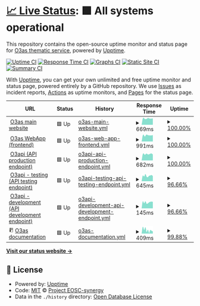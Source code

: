 # [📈 Live Status](https://eosc-synergy.github.io/o3as-status): <!--live status--> **🟩 All systems operational**

This repository contains the open-source uptime monitor and status page for [O3as thematic service](https://o3as.data.kit.edu), powered by [Upptime](https://github.com/upptime/upptime).

[![Uptime CI](https://github.com/eosc-synergy/o3as-status/workflows/Uptime%20CI/badge.svg)](https://github.com/EOSC-synergy/o3as-status/actions?query=workflow%3A%22Uptime+CI%22)
[![Response Time CI](https://github.com/eosc-synergy/o3as-status/workflows/Response%20Time%20CI/badge.svg)](https://github.com/EOSC-synergy/o3as-status/actions?query=workflow%3A%22Response+Time+CI%22)
[![Graphs CI](https://github.com/eosc-synergy/o3as-status/workflows/Graphs%20CI/badge.svg)](https://github.com/EOSC-synergy/o3as-status/actions?query=workflow%3A%22Graphs+CI%22)
[![Static Site CI](https://github.com/eosc-synergy/o3as-status/workflows/Static%20Site%20CI/badge.svg)](https://github.com/EOSC-synergy/o3as-status/actions?query=workflow%3A%22Static+Site+CI%22)
[![Summary CI](https://github.com/eosc-synergy/o3as-status/workflows/Summary%20CI/badge.svg)](https://github.com/EOSC-synergy/o3as-status/actions?query=workflow%3A%22Summary+CI%22)

With [Upptime](https://upptime.js.org), you can get your own unlimited and free uptime monitor and status page, powered entirely by a GitHub repository. We use [Issues](https://github.com/eosc-synergy/o3as-status/issues) as incident reports, [Actions](https://github.com/eosc-synergy/o3as-status/actions) as uptime monitors, and [Pages](https:///o3as-status) for the status page.

<!--start: status pages-->
<!-- This summary is generated by Upptime (https://github.com/upptime/upptime) -->
<!-- Do not edit this manually, your changes will be overwritten -->
<!-- prettier-ignore -->
| URL | Status | History | Response Time | Uptime |
| --- | ------ | ------- | ------------- | ------ |
| <img alt="" src="https://git.scc.kit.edu/synergy.o3as/o3docs/-/raw/tutorial/_static/images/o3as-logo.png" height="13"> [O3as main website](https://o3as.data.kit.edu) | 🟩 Up | [o3as-main-website.yml](https://github.com/EOSC-synergy/o3as-status/commits/HEAD/history/o3as-main-website.yml) | <details><summary><img alt="Response time graph" src="./graphs/o3as-main-website/response-time-week.png" height="20"> 669ms</summary><br><a href="https://EOSC-synergy.github.io/o3as-status/history/o3as-main-website"><img alt="Response time 707" src="https://img.shields.io/endpoint?url=https%3A%2F%2Fraw.githubusercontent.com%2FEOSC-synergy%2Fo3as-status%2FHEAD%2Fapi%2Fo3as-main-website%2Fresponse-time.json"></a><br><a href="https://EOSC-synergy.github.io/o3as-status/history/o3as-main-website"><img alt="24-hour response time 677" src="https://img.shields.io/endpoint?url=https%3A%2F%2Fraw.githubusercontent.com%2FEOSC-synergy%2Fo3as-status%2FHEAD%2Fapi%2Fo3as-main-website%2Fresponse-time-day.json"></a><br><a href="https://EOSC-synergy.github.io/o3as-status/history/o3as-main-website"><img alt="7-day response time 669" src="https://img.shields.io/endpoint?url=https%3A%2F%2Fraw.githubusercontent.com%2FEOSC-synergy%2Fo3as-status%2FHEAD%2Fapi%2Fo3as-main-website%2Fresponse-time-week.json"></a><br><a href="https://EOSC-synergy.github.io/o3as-status/history/o3as-main-website"><img alt="30-day response time 705" src="https://img.shields.io/endpoint?url=https%3A%2F%2Fraw.githubusercontent.com%2FEOSC-synergy%2Fo3as-status%2FHEAD%2Fapi%2Fo3as-main-website%2Fresponse-time-month.json"></a><br><a href="https://EOSC-synergy.github.io/o3as-status/history/o3as-main-website"><img alt="1-year response time 709" src="https://img.shields.io/endpoint?url=https%3A%2F%2Fraw.githubusercontent.com%2FEOSC-synergy%2Fo3as-status%2FHEAD%2Fapi%2Fo3as-main-website%2Fresponse-time-year.json"></a></details> | <details><summary><a href="https://EOSC-synergy.github.io/o3as-status/history/o3as-main-website">100.00%</a></summary><a href="https://EOSC-synergy.github.io/o3as-status/history/o3as-main-website"><img alt="All-time uptime 99.98%" src="https://img.shields.io/endpoint?url=https%3A%2F%2Fraw.githubusercontent.com%2FEOSC-synergy%2Fo3as-status%2FHEAD%2Fapi%2Fo3as-main-website%2Fuptime.json"></a><br><a href="https://EOSC-synergy.github.io/o3as-status/history/o3as-main-website"><img alt="24-hour uptime 100.00%" src="https://img.shields.io/endpoint?url=https%3A%2F%2Fraw.githubusercontent.com%2FEOSC-synergy%2Fo3as-status%2FHEAD%2Fapi%2Fo3as-main-website%2Fuptime-day.json"></a><br><a href="https://EOSC-synergy.github.io/o3as-status/history/o3as-main-website"><img alt="7-day uptime 100.00%" src="https://img.shields.io/endpoint?url=https%3A%2F%2Fraw.githubusercontent.com%2FEOSC-synergy%2Fo3as-status%2FHEAD%2Fapi%2Fo3as-main-website%2Fuptime-week.json"></a><br><a href="https://EOSC-synergy.github.io/o3as-status/history/o3as-main-website"><img alt="30-day uptime 100.00%" src="https://img.shields.io/endpoint?url=https%3A%2F%2Fraw.githubusercontent.com%2FEOSC-synergy%2Fo3as-status%2FHEAD%2Fapi%2Fo3as-main-website%2Fuptime-month.json"></a><br><a href="https://EOSC-synergy.github.io/o3as-status/history/o3as-main-website"><img alt="1-year uptime 99.97%" src="https://img.shields.io/endpoint?url=https%3A%2F%2Fraw.githubusercontent.com%2FEOSC-synergy%2Fo3as-status%2FHEAD%2Fapi%2Fo3as-main-website%2Fuptime-year.json"></a></details>
| <img alt="" src="https://favicons.githubusercontent.com/web.o3as.fedcloud.eu" height="13"> [O3as WebApp (frontend)](http://web.o3as.fedcloud.eu) | 🟩 Up | [o3as-web-app-frontend.yml](https://github.com/EOSC-synergy/o3as-status/commits/HEAD/history/o3as-web-app-frontend.yml) | <details><summary><img alt="Response time graph" src="./graphs/o3as-web-app-frontend/response-time-week.png" height="20"> 991ms</summary><br><a href="https://EOSC-synergy.github.io/o3as-status/history/o3as-web-app-frontend"><img alt="Response time 596" src="https://img.shields.io/endpoint?url=https%3A%2F%2Fraw.githubusercontent.com%2FEOSC-synergy%2Fo3as-status%2FHEAD%2Fapi%2Fo3as-web-app-frontend%2Fresponse-time.json"></a><br><a href="https://EOSC-synergy.github.io/o3as-status/history/o3as-web-app-frontend"><img alt="24-hour response time 1011" src="https://img.shields.io/endpoint?url=https%3A%2F%2Fraw.githubusercontent.com%2FEOSC-synergy%2Fo3as-status%2FHEAD%2Fapi%2Fo3as-web-app-frontend%2Fresponse-time-day.json"></a><br><a href="https://EOSC-synergy.github.io/o3as-status/history/o3as-web-app-frontend"><img alt="7-day response time 991" src="https://img.shields.io/endpoint?url=https%3A%2F%2Fraw.githubusercontent.com%2FEOSC-synergy%2Fo3as-status%2FHEAD%2Fapi%2Fo3as-web-app-frontend%2Fresponse-time-week.json"></a><br><a href="https://EOSC-synergy.github.io/o3as-status/history/o3as-web-app-frontend"><img alt="30-day response time 1035" src="https://img.shields.io/endpoint?url=https%3A%2F%2Fraw.githubusercontent.com%2FEOSC-synergy%2Fo3as-status%2FHEAD%2Fapi%2Fo3as-web-app-frontend%2Fresponse-time-month.json"></a><br><a href="https://EOSC-synergy.github.io/o3as-status/history/o3as-web-app-frontend"><img alt="1-year response time 616" src="https://img.shields.io/endpoint?url=https%3A%2F%2Fraw.githubusercontent.com%2FEOSC-synergy%2Fo3as-status%2FHEAD%2Fapi%2Fo3as-web-app-frontend%2Fresponse-time-year.json"></a></details> | <details><summary><a href="https://EOSC-synergy.github.io/o3as-status/history/o3as-web-app-frontend">100.00%</a></summary><a href="https://EOSC-synergy.github.io/o3as-status/history/o3as-web-app-frontend"><img alt="All-time uptime 99.92%" src="https://img.shields.io/endpoint?url=https%3A%2F%2Fraw.githubusercontent.com%2FEOSC-synergy%2Fo3as-status%2FHEAD%2Fapi%2Fo3as-web-app-frontend%2Fuptime.json"></a><br><a href="https://EOSC-synergy.github.io/o3as-status/history/o3as-web-app-frontend"><img alt="24-hour uptime 100.00%" src="https://img.shields.io/endpoint?url=https%3A%2F%2Fraw.githubusercontent.com%2FEOSC-synergy%2Fo3as-status%2FHEAD%2Fapi%2Fo3as-web-app-frontend%2Fuptime-day.json"></a><br><a href="https://EOSC-synergy.github.io/o3as-status/history/o3as-web-app-frontend"><img alt="7-day uptime 100.00%" src="https://img.shields.io/endpoint?url=https%3A%2F%2Fraw.githubusercontent.com%2FEOSC-synergy%2Fo3as-status%2FHEAD%2Fapi%2Fo3as-web-app-frontend%2Fuptime-week.json"></a><br><a href="https://EOSC-synergy.github.io/o3as-status/history/o3as-web-app-frontend"><img alt="30-day uptime 99.56%" src="https://img.shields.io/endpoint?url=https%3A%2F%2Fraw.githubusercontent.com%2FEOSC-synergy%2Fo3as-status%2FHEAD%2Fapi%2Fo3as-web-app-frontend%2Fuptime-month.json"></a><br><a href="https://EOSC-synergy.github.io/o3as-status/history/o3as-web-app-frontend"><img alt="1-year uptime 99.90%" src="https://img.shields.io/endpoint?url=https%3A%2F%2Fraw.githubusercontent.com%2FEOSC-synergy%2Fo3as-status%2FHEAD%2Fapi%2Fo3as-web-app-frontend%2Fuptime-year.json"></a></details>
| <img alt="" src="https://upload.wikimedia.org/wikipedia/commons/a/ab/Swagger-logo.png" height="13"> [O3api (API production endpoint)](https://api.o3as.fedcloud.eu/api/v1/ui/) | 🟩 Up | [o3api-api-production-endpoint.yml](https://github.com/EOSC-synergy/o3as-status/commits/HEAD/history/o3api-api-production-endpoint.yml) | <details><summary><img alt="Response time graph" src="./graphs/o3api-api-production-endpoint/response-time-week.png" height="20"> 682ms</summary><br><a href="https://EOSC-synergy.github.io/o3as-status/history/o3api-api-production-endpoint"><img alt="Response time 663" src="https://img.shields.io/endpoint?url=https%3A%2F%2Fraw.githubusercontent.com%2FEOSC-synergy%2Fo3as-status%2FHEAD%2Fapi%2Fo3api-api-production-endpoint%2Fresponse-time.json"></a><br><a href="https://EOSC-synergy.github.io/o3as-status/history/o3api-api-production-endpoint"><img alt="24-hour response time 634" src="https://img.shields.io/endpoint?url=https%3A%2F%2Fraw.githubusercontent.com%2FEOSC-synergy%2Fo3as-status%2FHEAD%2Fapi%2Fo3api-api-production-endpoint%2Fresponse-time-day.json"></a><br><a href="https://EOSC-synergy.github.io/o3as-status/history/o3api-api-production-endpoint"><img alt="7-day response time 682" src="https://img.shields.io/endpoint?url=https%3A%2F%2Fraw.githubusercontent.com%2FEOSC-synergy%2Fo3as-status%2FHEAD%2Fapi%2Fo3api-api-production-endpoint%2Fresponse-time-week.json"></a><br><a href="https://EOSC-synergy.github.io/o3as-status/history/o3api-api-production-endpoint"><img alt="30-day response time 803" src="https://img.shields.io/endpoint?url=https%3A%2F%2Fraw.githubusercontent.com%2FEOSC-synergy%2Fo3as-status%2FHEAD%2Fapi%2Fo3api-api-production-endpoint%2Fresponse-time-month.json"></a><br><a href="https://EOSC-synergy.github.io/o3as-status/history/o3api-api-production-endpoint"><img alt="1-year response time 663" src="https://img.shields.io/endpoint?url=https%3A%2F%2Fraw.githubusercontent.com%2FEOSC-synergy%2Fo3as-status%2FHEAD%2Fapi%2Fo3api-api-production-endpoint%2Fresponse-time-year.json"></a></details> | <details><summary><a href="https://EOSC-synergy.github.io/o3as-status/history/o3api-api-production-endpoint">100.00%</a></summary><a href="https://EOSC-synergy.github.io/o3as-status/history/o3api-api-production-endpoint"><img alt="All-time uptime 97.72%" src="https://img.shields.io/endpoint?url=https%3A%2F%2Fraw.githubusercontent.com%2FEOSC-synergy%2Fo3as-status%2FHEAD%2Fapi%2Fo3api-api-production-endpoint%2Fuptime.json"></a><br><a href="https://EOSC-synergy.github.io/o3as-status/history/o3api-api-production-endpoint"><img alt="24-hour uptime 100.00%" src="https://img.shields.io/endpoint?url=https%3A%2F%2Fraw.githubusercontent.com%2FEOSC-synergy%2Fo3as-status%2FHEAD%2Fapi%2Fo3api-api-production-endpoint%2Fuptime-day.json"></a><br><a href="https://EOSC-synergy.github.io/o3as-status/history/o3api-api-production-endpoint"><img alt="7-day uptime 100.00%" src="https://img.shields.io/endpoint?url=https%3A%2F%2Fraw.githubusercontent.com%2FEOSC-synergy%2Fo3as-status%2FHEAD%2Fapi%2Fo3api-api-production-endpoint%2Fuptime-week.json"></a><br><a href="https://EOSC-synergy.github.io/o3as-status/history/o3api-api-production-endpoint"><img alt="30-day uptime 100.00%" src="https://img.shields.io/endpoint?url=https%3A%2F%2Fraw.githubusercontent.com%2FEOSC-synergy%2Fo3as-status%2FHEAD%2Fapi%2Fo3api-api-production-endpoint%2Fuptime-month.json"></a><br><a href="https://EOSC-synergy.github.io/o3as-status/history/o3api-api-production-endpoint"><img alt="1-year uptime 97.72%" src="https://img.shields.io/endpoint?url=https%3A%2F%2Fraw.githubusercontent.com%2FEOSC-synergy%2Fo3as-status%2FHEAD%2Fapi%2Fo3api-api-production-endpoint%2Fuptime-year.json"></a></details>
| <img alt="" src="https://upload.wikimedia.org/wikipedia/commons/a/ab/Swagger-logo.png" height="13"> [O3api - testing (API testing endpoint)](https://o3api.test.fedcloud.eu/api/v1/ui/) | 🟩 Up | [o3api-testing-api-testing-endpoint.yml](https://github.com/EOSC-synergy/o3as-status/commits/HEAD/history/o3api-testing-api-testing-endpoint.yml) | <details><summary><img alt="Response time graph" src="./graphs/o3api-testing-api-testing-endpoint/response-time-week.png" height="20"> 645ms</summary><br><a href="https://EOSC-synergy.github.io/o3as-status/history/o3api-testing-api-testing-endpoint"><img alt="Response time 537" src="https://img.shields.io/endpoint?url=https%3A%2F%2Fraw.githubusercontent.com%2FEOSC-synergy%2Fo3as-status%2FHEAD%2Fapi%2Fo3api-testing-api-testing-endpoint%2Fresponse-time.json"></a><br><a href="https://EOSC-synergy.github.io/o3as-status/history/o3api-testing-api-testing-endpoint"><img alt="24-hour response time 615" src="https://img.shields.io/endpoint?url=https%3A%2F%2Fraw.githubusercontent.com%2FEOSC-synergy%2Fo3as-status%2FHEAD%2Fapi%2Fo3api-testing-api-testing-endpoint%2Fresponse-time-day.json"></a><br><a href="https://EOSC-synergy.github.io/o3as-status/history/o3api-testing-api-testing-endpoint"><img alt="7-day response time 645" src="https://img.shields.io/endpoint?url=https%3A%2F%2Fraw.githubusercontent.com%2FEOSC-synergy%2Fo3as-status%2FHEAD%2Fapi%2Fo3api-testing-api-testing-endpoint%2Fresponse-time-week.json"></a><br><a href="https://EOSC-synergy.github.io/o3as-status/history/o3api-testing-api-testing-endpoint"><img alt="30-day response time 671" src="https://img.shields.io/endpoint?url=https%3A%2F%2Fraw.githubusercontent.com%2FEOSC-synergy%2Fo3as-status%2FHEAD%2Fapi%2Fo3api-testing-api-testing-endpoint%2Fresponse-time-month.json"></a><br><a href="https://EOSC-synergy.github.io/o3as-status/history/o3api-testing-api-testing-endpoint"><img alt="1-year response time 537" src="https://img.shields.io/endpoint?url=https%3A%2F%2Fraw.githubusercontent.com%2FEOSC-synergy%2Fo3as-status%2FHEAD%2Fapi%2Fo3api-testing-api-testing-endpoint%2Fresponse-time-year.json"></a></details> | <details><summary><a href="https://EOSC-synergy.github.io/o3as-status/history/o3api-testing-api-testing-endpoint">96.66%</a></summary><a href="https://EOSC-synergy.github.io/o3as-status/history/o3api-testing-api-testing-endpoint"><img alt="All-time uptime 99.80%" src="https://img.shields.io/endpoint?url=https%3A%2F%2Fraw.githubusercontent.com%2FEOSC-synergy%2Fo3as-status%2FHEAD%2Fapi%2Fo3api-testing-api-testing-endpoint%2Fuptime.json"></a><br><a href="https://EOSC-synergy.github.io/o3as-status/history/o3api-testing-api-testing-endpoint"><img alt="24-hour uptime 100.00%" src="https://img.shields.io/endpoint?url=https%3A%2F%2Fraw.githubusercontent.com%2FEOSC-synergy%2Fo3as-status%2FHEAD%2Fapi%2Fo3api-testing-api-testing-endpoint%2Fuptime-day.json"></a><br><a href="https://EOSC-synergy.github.io/o3as-status/history/o3api-testing-api-testing-endpoint"><img alt="7-day uptime 96.66%" src="https://img.shields.io/endpoint?url=https%3A%2F%2Fraw.githubusercontent.com%2FEOSC-synergy%2Fo3as-status%2FHEAD%2Fapi%2Fo3api-testing-api-testing-endpoint%2Fuptime-week.json"></a><br><a href="https://EOSC-synergy.github.io/o3as-status/history/o3api-testing-api-testing-endpoint"><img alt="30-day uptime 98.34%" src="https://img.shields.io/endpoint?url=https%3A%2F%2Fraw.githubusercontent.com%2FEOSC-synergy%2Fo3as-status%2FHEAD%2Fapi%2Fo3api-testing-api-testing-endpoint%2Fuptime-month.json"></a><br><a href="https://EOSC-synergy.github.io/o3as-status/history/o3api-testing-api-testing-endpoint"><img alt="1-year uptime 99.80%" src="https://img.shields.io/endpoint?url=https%3A%2F%2Fraw.githubusercontent.com%2FEOSC-synergy%2Fo3as-status%2FHEAD%2Fapi%2Fo3api-testing-api-testing-endpoint%2Fuptime-year.json"></a></details>
| <img alt="" src="https://upload.wikimedia.org/wikipedia/commons/a/ab/Swagger-logo.png" height="13"> [O3api - development (API development endpoint)](https://o3api.test.fedcloud.eu/api/v1/ui/) | 🟩 Up | [o3api-development-api-development-endpoint.yml](https://github.com/EOSC-synergy/o3as-status/commits/HEAD/history/o3api-development-api-development-endpoint.yml) | <details><summary><img alt="Response time graph" src="./graphs/o3api-development-api-development-endpoint/response-time-week.png" height="20"> 145ms</summary><br><a href="https://EOSC-synergy.github.io/o3as-status/history/o3api-development-api-development-endpoint"><img alt="Response time 258" src="https://img.shields.io/endpoint?url=https%3A%2F%2Fraw.githubusercontent.com%2FEOSC-synergy%2Fo3as-status%2FHEAD%2Fapi%2Fo3api-development-api-development-endpoint%2Fresponse-time.json"></a><br><a href="https://EOSC-synergy.github.io/o3as-status/history/o3api-development-api-development-endpoint"><img alt="24-hour response time 155" src="https://img.shields.io/endpoint?url=https%3A%2F%2Fraw.githubusercontent.com%2FEOSC-synergy%2Fo3as-status%2FHEAD%2Fapi%2Fo3api-development-api-development-endpoint%2Fresponse-time-day.json"></a><br><a href="https://EOSC-synergy.github.io/o3as-status/history/o3api-development-api-development-endpoint"><img alt="7-day response time 145" src="https://img.shields.io/endpoint?url=https%3A%2F%2Fraw.githubusercontent.com%2FEOSC-synergy%2Fo3as-status%2FHEAD%2Fapi%2Fo3api-development-api-development-endpoint%2Fresponse-time-week.json"></a><br><a href="https://EOSC-synergy.github.io/o3as-status/history/o3api-development-api-development-endpoint"><img alt="30-day response time 161" src="https://img.shields.io/endpoint?url=https%3A%2F%2Fraw.githubusercontent.com%2FEOSC-synergy%2Fo3as-status%2FHEAD%2Fapi%2Fo3api-development-api-development-endpoint%2Fresponse-time-month.json"></a><br><a href="https://EOSC-synergy.github.io/o3as-status/history/o3api-development-api-development-endpoint"><img alt="1-year response time 258" src="https://img.shields.io/endpoint?url=https%3A%2F%2Fraw.githubusercontent.com%2FEOSC-synergy%2Fo3as-status%2FHEAD%2Fapi%2Fo3api-development-api-development-endpoint%2Fresponse-time-year.json"></a></details> | <details><summary><a href="https://EOSC-synergy.github.io/o3as-status/history/o3api-development-api-development-endpoint">96.66%</a></summary><a href="https://EOSC-synergy.github.io/o3as-status/history/o3api-development-api-development-endpoint"><img alt="All-time uptime 74.74%" src="https://img.shields.io/endpoint?url=https%3A%2F%2Fraw.githubusercontent.com%2FEOSC-synergy%2Fo3as-status%2FHEAD%2Fapi%2Fo3api-development-api-development-endpoint%2Fuptime.json"></a><br><a href="https://EOSC-synergy.github.io/o3as-status/history/o3api-development-api-development-endpoint"><img alt="24-hour uptime 100.00%" src="https://img.shields.io/endpoint?url=https%3A%2F%2Fraw.githubusercontent.com%2FEOSC-synergy%2Fo3as-status%2FHEAD%2Fapi%2Fo3api-development-api-development-endpoint%2Fuptime-day.json"></a><br><a href="https://EOSC-synergy.github.io/o3as-status/history/o3api-development-api-development-endpoint"><img alt="7-day uptime 96.66%" src="https://img.shields.io/endpoint?url=https%3A%2F%2Fraw.githubusercontent.com%2FEOSC-synergy%2Fo3as-status%2FHEAD%2Fapi%2Fo3api-development-api-development-endpoint%2Fuptime-week.json"></a><br><a href="https://EOSC-synergy.github.io/o3as-status/history/o3api-development-api-development-endpoint"><img alt="30-day uptime 95.91%" src="https://img.shields.io/endpoint?url=https%3A%2F%2Fraw.githubusercontent.com%2FEOSC-synergy%2Fo3as-status%2FHEAD%2Fapi%2Fo3api-development-api-development-endpoint%2Fuptime-month.json"></a><br><a href="https://EOSC-synergy.github.io/o3as-status/history/o3api-development-api-development-endpoint"><img alt="1-year uptime 74.74%" src="https://img.shields.io/endpoint?url=https%3A%2F%2Fraw.githubusercontent.com%2FEOSC-synergy%2Fo3as-status%2FHEAD%2Fapi%2Fo3api-development-api-development-endpoint%2Fuptime-year.json"></a></details>
| <img alt="" src="https://github.com/readthedocs/readthedocs.org/raw/master/docs/img/logo.png" height="13"> [O3as documentation](https://o3as.readthedocs.io) | 🟩 Up | [o3as-documentation.yml](https://github.com/EOSC-synergy/o3as-status/commits/HEAD/history/o3as-documentation.yml) | <details><summary><img alt="Response time graph" src="./graphs/o3as-documentation/response-time-week.png" height="20"> 409ms</summary><br><a href="https://EOSC-synergy.github.io/o3as-status/history/o3as-documentation"><img alt="Response time 309" src="https://img.shields.io/endpoint?url=https%3A%2F%2Fraw.githubusercontent.com%2FEOSC-synergy%2Fo3as-status%2FHEAD%2Fapi%2Fo3as-documentation%2Fresponse-time.json"></a><br><a href="https://EOSC-synergy.github.io/o3as-status/history/o3as-documentation"><img alt="24-hour response time 260" src="https://img.shields.io/endpoint?url=https%3A%2F%2Fraw.githubusercontent.com%2FEOSC-synergy%2Fo3as-status%2FHEAD%2Fapi%2Fo3as-documentation%2Fresponse-time-day.json"></a><br><a href="https://EOSC-synergy.github.io/o3as-status/history/o3as-documentation"><img alt="7-day response time 409" src="https://img.shields.io/endpoint?url=https%3A%2F%2Fraw.githubusercontent.com%2FEOSC-synergy%2Fo3as-status%2FHEAD%2Fapi%2Fo3as-documentation%2Fresponse-time-week.json"></a><br><a href="https://EOSC-synergy.github.io/o3as-status/history/o3as-documentation"><img alt="30-day response time 428" src="https://img.shields.io/endpoint?url=https%3A%2F%2Fraw.githubusercontent.com%2FEOSC-synergy%2Fo3as-status%2FHEAD%2Fapi%2Fo3as-documentation%2Fresponse-time-month.json"></a><br><a href="https://EOSC-synergy.github.io/o3as-status/history/o3as-documentation"><img alt="1-year response time 304" src="https://img.shields.io/endpoint?url=https%3A%2F%2Fraw.githubusercontent.com%2FEOSC-synergy%2Fo3as-status%2FHEAD%2Fapi%2Fo3as-documentation%2Fresponse-time-year.json"></a></details> | <details><summary><a href="https://EOSC-synergy.github.io/o3as-status/history/o3as-documentation">99.88%</a></summary><a href="https://EOSC-synergy.github.io/o3as-status/history/o3as-documentation"><img alt="All-time uptime 99.99%" src="https://img.shields.io/endpoint?url=https%3A%2F%2Fraw.githubusercontent.com%2FEOSC-synergy%2Fo3as-status%2FHEAD%2Fapi%2Fo3as-documentation%2Fuptime.json"></a><br><a href="https://EOSC-synergy.github.io/o3as-status/history/o3as-documentation"><img alt="24-hour uptime 100.00%" src="https://img.shields.io/endpoint?url=https%3A%2F%2Fraw.githubusercontent.com%2FEOSC-synergy%2Fo3as-status%2FHEAD%2Fapi%2Fo3as-documentation%2Fuptime-day.json"></a><br><a href="https://EOSC-synergy.github.io/o3as-status/history/o3as-documentation"><img alt="7-day uptime 99.88%" src="https://img.shields.io/endpoint?url=https%3A%2F%2Fraw.githubusercontent.com%2FEOSC-synergy%2Fo3as-status%2FHEAD%2Fapi%2Fo3as-documentation%2Fuptime-week.json"></a><br><a href="https://EOSC-synergy.github.io/o3as-status/history/o3as-documentation"><img alt="30-day uptime 99.85%" src="https://img.shields.io/endpoint?url=https%3A%2F%2Fraw.githubusercontent.com%2FEOSC-synergy%2Fo3as-status%2FHEAD%2Fapi%2Fo3as-documentation%2Fuptime-month.json"></a><br><a href="https://EOSC-synergy.github.io/o3as-status/history/o3as-documentation"><img alt="1-year uptime 99.99%" src="https://img.shields.io/endpoint?url=https%3A%2F%2Fraw.githubusercontent.com%2FEOSC-synergy%2Fo3as-status%2FHEAD%2Fapi%2Fo3as-documentation%2Fuptime-year.json"></a></details>

<!--end: status pages-->

[**Visit our status website →**](https://eosc-synergy.github.io/o3as-status)

## 📄 License

- Powered by: [Upptime](https://github.com/upptime/upptime)
- Code: [MIT](./LICENSE) © [Project EOSC-synergy](www.eosc-synergy.eu)
- Data in the `./history` directory: [Open Database License](https://opendatacommons.org/licenses/odbl/1-0/)
